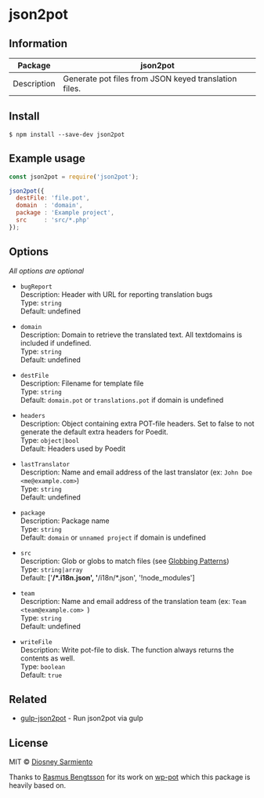 # json2pot

## Information

| Package     | json2pot                                   |
| ----------- | ---------------------------------------- |
| Description | Generate pot files from JSON keyed translation files. |

## Install

```
$ npm install --save-dev json2pot
```


## Example usage

```js
const json2pot = require('json2pot');

json2pot({
  destFile: 'file.pot',
  domain  : 'domain',
  package : 'Example project',
  src     : 'src/*.php'
});
```


## Options

*All options are optional*

- `bugReport`  
  Description: Header with URL for reporting translation bugs  
  Type: `string`  
  Default: undefined
  
- `domain`  
  Description: Domain to retrieve the translated text. All textdomains is included if undefined.  
  Type: `string`   
  Default: undefined
  
- `destFile`  
  Description: Filename for template file  
  Type: `string`  
  Default: `domain.pot` or `translations.pot` if domain is undefined
  
- `headers`  
  Description: Object containing extra POT-file headers. Set to false to not generate the default extra headers for Poedit.  
  Type: `object|bool`  
  Default: Headers used by Poedit
  
- `lastTranslator`  
  Description: Name and email address of the last translator (ex: `John Doe <me@example.com>`)  
  Type: `string`  
  Default: undefined
  
- `package`  
  Description: Package name  
  Type: `string`  
  Default: `domain` or `unnamed project` if domain is undefined
  
- `src`  
  Description: Glob or globs to match files (see [Globbing Patterns](https://github.com/sindresorhus/globby#globbing-patterns))  
  Type: `string|array`  
  Default:  ['**/*.i18n.json', '**/i18n/*.json', '!node_modules']
  
- `team`  
  Description: Name and email address of the translation team (ex: `Team <team@example.com> `)  
  Type: `string`    
  Default: undefined
  
- `writeFile`  
  Description: Write pot-file to disk. The function always returns the contents as well.  
  Type: `boolean`  
  Default: `true`


## Related
- [gulp-json2pot](https://github.com/diosney/gulp-json2pot) - Run json2pot via gulp  


## License

MIT © [Diosney Sarmiento](https://github.com/diosney)

Thanks to [Rasmus Bengtsson](https://github.com/rasmusbe) for its work on 
[wp-pot](https://github.com/rasmusbe/wp-pot) which this package is heavily based on.